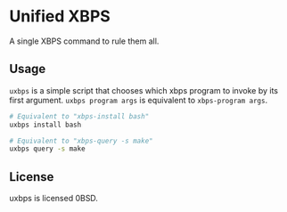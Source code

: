 # Unified XBPS

A single XBPS command to rule them all.

## Usage

`uxbps` is a simple script that chooses which xbps program to invoke by its first argument. `uxbps program args` is equivalent to `xbps-program args`.

```bash
# Equivalent to "xbps-install bash"
uxbps install bash

# Equivalent to "xbps-query -s make"
uxbps query -s make
```

## License

uxbps is licensed 0BSD.

